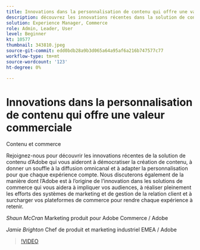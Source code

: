 ```yaml
---
title: Innovations dans la personnalisation de contenu qui offre une valeur commerciale
description: découvrez les innovations récentes dans la solution de contenu d’Adobe et comment l’Adobe est le moteur de l’innovation dans les solutions de commerce
solution: Experience Manager, Commerce
role: Admin, Leader, User
level: Beginner
kt: 10577
thumbnail: 343810.jpeg
source-git-commit: edd0bdb28a9b3d065a64a95af6a216b747577c77
workflow-type: tm+mt
source-wordcount: '123'
ht-degree: 0%

---
```


# Innovations dans la personnalisation de contenu qui offre une valeur commerciale

Contenu et commerce

Rejoignez-nous pour découvrir les innovations récentes de la solution de contenu d’Adobe qui vous aideront à démocratiser la création de contenu, à donner un souffle à la diffusion omnicanal et à adapter la personnalisation pour que chaque expérience compte.  Nous discuterons également de la manière dont l’Adobe est à l’origine de l’innovation dans les solutions de commerce qui vous aidera à impliquer vos audiences, à réaliser pleinement les efforts des systèmes de marketing et de gestion de la relation client et à surcharger vos plateformes de commerce pour rendre chaque expérience à retenir.

*Shaun McCran* Marketing produit pour Adobe Commerce / Adobe

*Jamie Brighton* Chef de produit et marketing industriel EMEA / Adobe

>[!VIDEO](https://video.tv.adobe.com/v/343810/?quality=12&learn=on)
